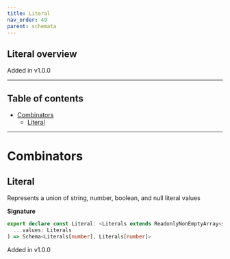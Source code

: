 ```yaml
---
title: Literal
nav_order: 49
parent: schemata
---
```


## Literal overview

Added in v1.0.0

---

<h2 class="text-delta">Table of contents</h2>

- [Combinators](#combinators)
  - [Literal](#literal)

---

# Combinators

## Literal

Represents a union of string, number, boolean, and null literal values

**Signature**

```ts
export declare const Literal: <Literals extends ReadonlyNonEmptyArray<string | number | boolean | null>>(
  ...values: Literals
) => Schema<Literals[number], Literals[number]>
```

Added in v1.0.0
